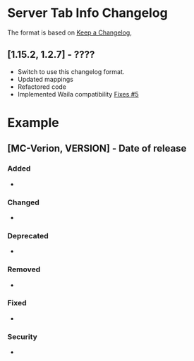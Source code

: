 # Server Tab Info Changelog
The format is based on [Keep a Changelog](https://keepachangelog.com/en/1.0.0/),

## [1.15.2, 1.2.7] - ????
- Switch to use this changelog format.
- Updated mappings
- Refactored code
- Implemented Waila compatibility [Fixes #5](https://github.com/Crimix/ServerTabInfo/issues/5)

# Example
## [MC-Verion, VERSION] - Date of release
### Added
- 
### Changed
- 
### Deprecated
- 
### Removed
- 
### Fixed
- 
### Security
- 